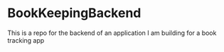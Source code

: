 # BookKeepingBackend
This is a repo for the backend of an application I am building for a book tracking app
